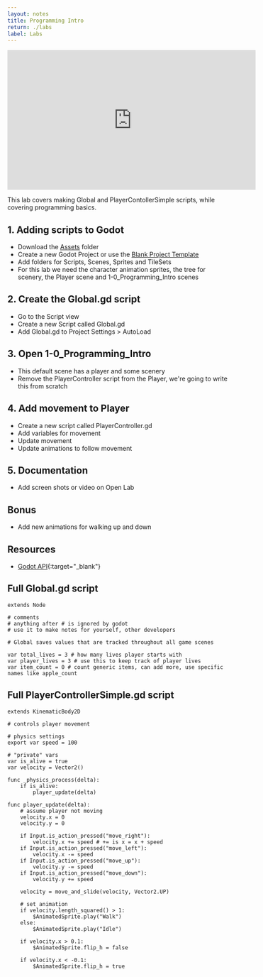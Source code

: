 ```yaml
---
layout: notes
title: Programming Intro
return: ./labs
label: Labs
---
```


<iframe width="560" height="315" src="https://www.youtube.com/embed/go0W1zRwJlw?rel=0" frameborder="0" allowfullscreen></iframe>

This lab covers making Global and PlayerContollerSimple scripts, while covering programming basics.

## 1. Adding scripts to Godot
- Download the [Assets](./270_Assets.zip) folder
- Create a new Godot Project or use the [Blank Project Template](./Blank_Template.zip)
- Add folders for Scripts, Scenes, Sprites and TileSets
- For this lab we need the character animation sprites, the tree for scenery, the Player scene and 1-0_Programming_Intro scenes

## 2. Create the Global.gd script
- Go to the Script view
- Create a new Script called Global.gd
- Add Global.gd to Project Settings > AutoLoad

## 3. Open 1-0_Programming_Intro
- This default scene has a player and some scenery
- Remove the PlayerController script from the Player, we're going to write this from scratch

## 4. Add movement to Player
- Create a new script called PlayerController.gd
- Add variables for movement
- Update movement
- Update animations to follow movement

## 5. Documentation
- Add screen shots or video on Open Lab

## Bonus
- Add new animations for walking up and down

## Resources
- [Godot API](https://docs.godotengine.org/en/stable/classes/index.html){:target="_blank"}

## Full Global.gd script
```
extends Node

# comments
# anything after # is ignored by godot
# use it to make notes for yourself, other developers

# Global saves values that are tracked throughout all game scenes

var total_lives = 3 # how many lives player starts with
var player_lives = 3 # use this to keep track of player lives
var item_count = 0 # count generic items, can add more, use specific names like apple_count

```

## Full PlayerControllerSimple.gd script
```
extends KinematicBody2D

# controls player movement

# physics settings 
export var speed = 100

# "private" vars
var is_alive = true
var velocity = Vector2()

func _physics_process(delta):
	if is_alive:
		player_update(delta)
	
func player_update(delta):
	# assume player not moving
	velocity.x = 0
	velocity.y = 0
	
	if Input.is_action_pressed("move_right"):
		velocity.x += speed # += is x = x + speed
	if Input.is_action_pressed("move_left"):
		velocity.x -= speed
	if Input.is_action_pressed("move_up"):
		velocity.y -= speed
	if Input.is_action_pressed("move_down"):
		velocity.y += speed
	
	velocity = move_and_slide(velocity, Vector2.UP)
		
	# set animation
	if velocity.length_squared() > 1:
		$AnimatedSprite.play("Walk")
	else:
		$AnimatedSprite.play("Idle")

	if velocity.x > 0.1:
		$AnimatedSprite.flip_h = false
	
	if velocity.x < -0.1:
		$AnimatedSprite.flip_h = true

```